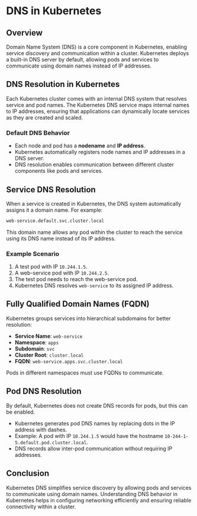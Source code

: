 # DNS in Kubernetes

## Overview
Domain Name System (DNS) is a core component in Kubernetes, enabling service discovery and communication within a cluster. Kubernetes deploys a built-in DNS server by default, allowing pods and services to communicate using domain names instead of IP addresses.

## DNS Resolution in Kubernetes
Each Kubernetes cluster comes with an internal DNS system that resolves service and pod names. The Kubernetes DNS service maps internal names to IP addresses, ensuring that applications can dynamically locate services as they are created and scaled.

### Default DNS Behavior
- Each node and pod has a **nodename** and **IP address**.
- Kubernetes automatically registers node names and IP addresses in a DNS server.
- DNS resolution enables communication between different cluster components like pods and services.

## Service DNS Resolution
When a service is created in Kubernetes, the DNS system automatically assigns it a domain name. For example:
```sh
web-service.default.svc.cluster.local
```
This domain name allows any pod within the cluster to reach the service using its DNS name instead of its IP address.

### Example Scenario
1. A test pod with IP `10.244.1.5`.
2. A web-service pod with IP `10.244.2.5`.
3. The test pod needs to reach the web-service pod.
4. Kubernetes DNS resolves `web-service` to its assigned IP address.

## Fully Qualified Domain Names (FQDN)
Kubernetes groups services into hierarchical subdomains for better resolution:
- **Service Name**: `web-service`
- **Namespace**: `apps`
- **Subdomain**: `svc`
- **Cluster Root**: `cluster.local`
- **FQDN**: `web-service.apps.svc.cluster.local`

Pods in different namespaces must use FQDNs to communicate.

## Pod DNS Resolution
By default, Kubernetes does not create DNS records for pods, but this can be enabled.
- Kubernetes generates pod DNS names by replacing dots in the IP address with dashes.
- Example: A pod with IP `10.244.1.5` would have the hostname `10-244-1-5.default.pod.cluster.local`.
- DNS records allow inter-pod communication without requiring IP addresses.

## Conclusion
Kubernetes DNS simplifies service discovery by allowing pods and services to communicate using domain names. Understanding DNS behavior in Kubernetes helps in configuring networking efficiently and ensuring reliable connectivity within a cluster.


